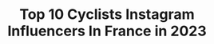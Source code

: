 ---
title: Top 10 Cyclists Instagram Influencers In France in 2023
description: >-
  Find top cyclists Instagram influencers in France in 2023. Most popular hashtags: #cycling #cyclinglife #tdf2020.
platform: Instagram
hits: 79
text_top: Discover the top-rated Instagram accounts on inBeat.
text_bottom: Our database aggregates 79 Instagram influencers like this in France for you to connect with.
profiles:
  - username: "primozroglic"
    fullname: >-
      Primoz Roglic
    bio: >-
      Ex skijumper from Slovenia, now a pro cyclist riding for Team Jumbo - Visma🚴🏻
    location: "France"
    followers: 348995
    engagement: 1412
    commentsToLikes: 0.010021
    id: ck0u6l3t928dl0i19pc04ie0p
    verified: false
    hashtags: "#vuelta, #lavuelta20, #teamjumbovisma, #cyclinglife"
  - username: "yoyo.offredo"
    fullname: >-
      Yoann Offredo
    bio: >-
      French Pro cyclist 🇫🇷🚴🏻 for @circuswgt 🎪 Beers lover @bieredesamis 🍺 Globe-trotter 🌍 Cobbles addict @cube.bikes 🇧🇪
    location: "France"
    followers: 42235
    engagement: 1056
    commentsToLikes: 0.012407
    id: ck6u15t7cjrkd0j71xvbwp3ia
    verified: false
    hashtags: "#bieresdesamis, #circus, #wantygobert, #towalkagain"
  - username: "iding410"
    fullname: >-
      이딩(eding)
    bio: >-
      Ambassador BMC korea🇰🇷 GranfondoWorldTour Pella,HJC,roka,GARMIN,Giro,Aftershokz Mavic,rpmsports,dlkiller 모즈엠버서더 @moz.culture @noname_cyclist_factory
    location: "France"
    followers: 119420
    engagement: 213
    commentsToLikes: 0.024609
    id: ck5pywb22y4050i11rryh1jxt
    verified: true
    hashtags: "#cycling, #ride, #pella, #roka"
  - username: "michaelmorkov"
    fullname: >-
      Michael Mørkøv
    bio: >-
      🇩🇰 Pro cyclist @ Deceuninck - Quick-Step cycling team.
    location: "France"
    followers: 18228
    engagement: 843
    commentsToLikes: 0.006051
    id: ck0udr1s1jrsz0i1966xtij6t
    verified: false
    hashtags: "#1000piecepuzzle, #sworksexos, #frederik, #nophotoshop"
  - username: "clementventurini"
    fullname: >-
      Clément
    bio: >-
      Cyclist rider @ag2rlamondiale_procyclingteam 💙❤️
    location: "France"
    followers: 17302
    engagement: 912
    commentsToLikes: 0.004178
    id: ck5q6jf5nxmt20i112vq01kc2
    verified: false
    hashtags: ""
  - username: "maxime_bouet"
    fullname: >-
      Maxime
    bio: >-
      🇫🇷 Coureur #cycliste professionnel chez @arkeasamsic | French professional cyclist with #TeamArkeaSamsic 👨‍👧Papa de Victoire ✌️#allezleblond #cycling
    location: "France"
    followers: 10113
    engagement: 763
    commentsToLikes: 0.019312
    id: ck5zkvrrvk91k0i14678jr3ad
    verified: false
    hashtags: "#cycling, #cyclisme, #ilovemyjob, #tousensemble"
  - username: "andrea.bagioli"
    fullname: >-
      Andrea Bagioli
    bio: >-
      Professional cyclist for @deceuninck_quickstepteam
    location: "France"
    followers: 12028
    engagement: 1915
    commentsToLikes: 0.012220
    id: ckf5mpoetux5p0j2340cy1gqn
    verified: false
    hashtags: "#lavuelta, #deceuninckquickstepteam, #spain, #lavuelta2020"
  - username: "maximilian_schachmann"
    fullname: >-
      Maximilian Schachmann
    bio: >-
      Pro cyclist for Team Bora Hansgrohe 🟡 Paris-Nice 2020 🇩🇪 Former German national champion 🇮🇹 Giro d'Italia stage winner Ambassador for RightToPlay
    location: "France"
    followers: 41286
    engagement: 1215
    commentsToLikes: 0.008433
    id: ck5hnfi02noze0i11s5zit6me
    verified: false
    hashtags: "#letour, #tdf2020, #tdf, #tourdefrance"
  - username: "alexysbrnl"
    fullname: >-
      A L E X Y S ⚡️ B R U N E L
    bio: >-
      Je crois, que tout ce qui ne nous tue pas nous rend simplement plus...bizarre 🃏 Pro cyclist for @equipegroupamafdj 🍀 🇫🇷x3 – 🇪🇺x1
    location: "France"
    followers: 5747
    engagement: 1214
    commentsToLikes: 0.003511
    id: ck6u33hhovhax0j71ibrn8r2b
    verified: false
    hashtags: "#equipegroupamafdj, #667, #contiroad, #fdj"
  - username: "nilspolitt"
    fullname: >-
      Nils Politt
    bio: >-
      Pro Cyclist 🚴‍♂️
    location: "France"
    followers: 32010
    engagement: 970
    commentsToLikes: 0.007247
    id: ck5py264dtyke0i11jpmtqg3b
    verified: true
    hashtags: "#maxxistires, #orangeseal, #girohelmets, #4iiiipowermeter"
---